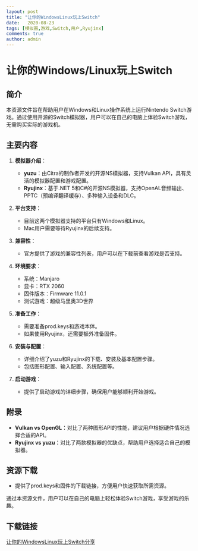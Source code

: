```yaml
---
layout: post
title: "让你的WindowsLinux玩上Switch"
date:   2020-08-23
tags: [模拟器,游戏,Switch,用户,Ryujinx]
comments: true
author: admin
---
```

# 让你的Windows/Linux玩上Switch

## 简介
本资源文件旨在帮助用户在Windows和Linux操作系统上运行Nintendo Switch游戏。通过使用开源的Switch模拟器，用户可以在自己的电脑上体验Switch游戏，无需购买实际的游戏机。

## 主要内容
1. **模拟器介绍**：
   - **yuzu**：由Citra的制作者开发的开源NS模拟器，支持Vulkan API，具有灵活的模拟器配置和游戏配置。
   - **Ryujinx**：基于.NET 5和C#的开源NS模拟器，支持OpenAL音频输出、PPTC（预编译翻译缓存）、多种输入设备和DLC。

2. **平台支持**：
   - 目前这两个模拟器支持的平台只有Windows和Linux。
   - Mac用户需要等待Ryujinx的后续支持。

3. **兼容性**：
   - 官方提供了游戏的兼容性列表，用户可以在下载前查看游戏是否支持。

4. **环境要求**：
   - 系统：Manjaro
   - 显卡：RTX 2060
   - 固件版本：Firmware 11.0.1
   - 测试游戏：超级马里奥3D世界

5. **准备工作**：
   - 需要准备prod.keys和游戏本体。
   - 如果使用Ryujinx，还需要额外准备固件。

6. **安装与配置**：
   - 详细介绍了yuzu和Ryujinx的下载、安装及基本配置步骤。
   - 包括图形配置、输入配置、系统配置等。

7. **启动游戏**：
   - 提供了启动游戏的详细步骤，确保用户能够顺利开始游戏。

## 附录
- **Vulkan vs OpenGL**：对比了两种图形API的性能，建议用户根据硬件情况选择合适的API。
- **Ryujinx vs yuzu**：对比了两款模拟器的优缺点，帮助用户选择适合自己的模拟器。

## 资源下载
- 提供了prod.keys和固件的下载链接，方便用户快速获取所需资源。

通过本资源文件，用户可以在自己的电脑上轻松体验Switch游戏，享受游戏的乐趣。

## 下载链接

[让你的WindowsLinux玩上Switch分享](https://pan.quark.cn/s/f84fe7a68d2a)